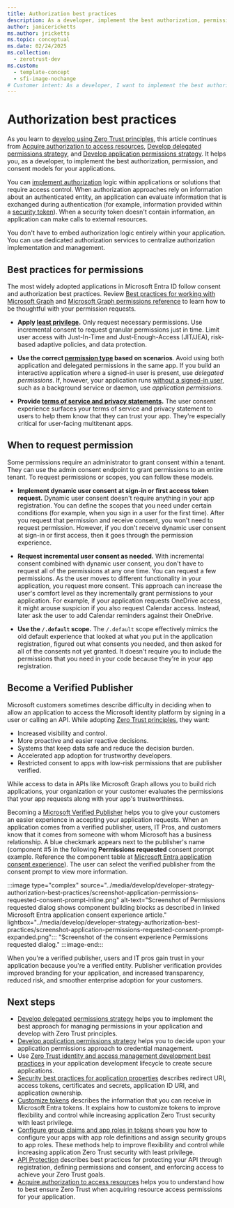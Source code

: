 ```yaml
---
title: Authorization best practices
description: As a developer, implement the best authorization, permission, and consent models for your applications.
author: janicericketts
ms.author: jricketts
ms.topic: conceptual
ms.date: 02/24/2025
ms.collection:
  - zerotrust-dev
ms.custom:
  - template-concept
  - sfi-image-nochange
# Customer intent: As a developer, I want to implement the best authorization, permission, and consent models for my applications.
---
```

# Authorization best practices

As you learn to [develop using Zero Trust principles](overview.md), this article continues from [Acquire authorization to access resources](acquire-application-authorization-to-access-resources.md), [Develop delegated permissions strategy](developer-strategy-delegated-permission.md), and [Develop application permissions strategy](developer-strategy-application-permissions.md). It helps you, as a developer, to implement the best authorization, permission, and consent models for your applications.

You can [implement authorization](/entra/identity-platform/authorization-basics#implementing-authorization) logic within applications or solutions that require access control. When authorization approaches rely on information about an authenticated entity, an application can evaluate information that is exchanged during authentication (for example, information provided within a [security token](/entra/identity-platform/security-tokens)). When a security token doesn't contain information, an application can make calls to external resources.

You don't have to embed authorization logic entirely within your application. You can use dedicated authorization services to centralize authorization implementation and management.

## Best practices for permissions

The most widely adopted applications in Microsoft Entra ID follow consent and authorization best practices. Review [Best practices for working with Microsoft Graph](/graph/best-practices-concept) and [Microsoft Graph permissions reference](/graph/permissions-reference) to learn how to be thoughtful with your permission requests.

- **Apply [least privilege](/entra/identity-platform/secure-least-privileged-access).** Only request necessary permissions. Use incremental consent to request granular permissions just in time. Limit user access with Just-In-Time and Just-Enough-Access (JIT/JEA), risk-based adaptive policies, and data protection.

- **Use the correct [permission type](/entra/identity-platform/permissions-consent-overview) based on scenarios**. Avoid using both application and delegated permissions in the same app. If you build an interactive application where a signed-in user is present, use *delegated permissions*. If, however, your application runs [without a signed-in user](identity-non-user-applications.md), such as a background service or daemon, use *application permissions*.

- **Provide [terms of service and privacy statements](/entra/identity-platform/howto-add-terms-of-service-privacy-statement).** The user consent experience surfaces your terms of service and privacy statement to users to help them know that they can trust your app. They're especially critical for user-facing multitenant apps.

## When to request permission

Some permissions require an administrator to grant consent within a tenant. They can use the admin consent endpoint to grant permissions to an entire tenant. To request permissions or scopes, you can follow these models.

- **Implement dynamic user consent at sign-in or first access token request.** Dynamic user consent doesn't require anything in your app registration. You can define the scopes that you need under certain conditions (for example, when you sign in a user for the first time). After you request that permission and receive consent, you won't need to request permission. However, if you don't receive dynamic user consent at sign-in or first access, then it goes through the permission experience.

- **Request incremental user consent as needed.** With incremental consent combined with dynamic user consent, you don't have to request all of the permissions at any one time. You can request a few permissions. As the user moves to different functionality in your application, you request more consent. This approach can increase the user's comfort level as they incrementally grant permissions to your application. For example, if your application requests OneDrive access, it might arouse suspicion if you also request Calendar access. Instead, later ask the user to add Calendar reminders against their OneDrive.

- **Use the `/.default` scope.** The `/.default` scope effectively mimics the old default experience that looked at what you put in the application registration, figured out what consents you needed, and then asked for all of the consents not yet granted. It doesn't require you to include the permissions that you need in your code because they're in your app registration.

## Become a Verified Publisher

Microsoft customers sometimes describe difficulty in deciding when to allow an application to access the Microsoft identity platform by signing in a user or calling an API. While adopting [Zero Trust principles](../zero-trust-overview.md), they want:

- Increased visibility and control.
- More proactive and easier reactive decisions.
- Systems that keep data safe and reduce the decision burden.
- Accelerated app adoption for trustworthy developers.
- Restricted consent to apps with low-risk permissions that are publisher verified.

While access to data in APIs like Microsoft Graph allows you to build rich applications, your organization or your customer evaluates the permissions that your app requests along with your app's trustworthiness.

Becoming a [Microsoft Verified Publisher](/entra/identity-platform/publisher-verification-overview) helps you to give your customers an easier experience in accepting your application requests. When an application comes from a verified publisher, users, IT Pros, and customers know that it comes from someone with whom Microsoft has a business relationship. A blue checkmark appears next to the publisher's name (component #5 in the following **Permissions requested** consent prompt example. Reference the component table at [Microsoft Entra application consent experience](/entra/identity-platform/application-consent-experience#building-blocks-of-the-consent-prompt)). The user can select the verified publisher from the consent prompt to view more information.

:::image type="complex" source="../media/develop/developer-strategy-authorization-best-practices/screenshot-application-permissions-requested-consent-prompt-inline.png" alt-text="Screenshot of Permissions requested dialog shows component building blocks as described in linked Microsoft Entra application consent experience article." lightbox="../media/develop/developer-strategy-authorization-best-practices/screenshot-application-permissions-requested-consent-prompt-expanded.png":::
   "Screenshot of the consent experience Permissions requested dialog."
:::image-end:::

When you're a verified publisher, users and IT pros gain trust in your application because you're a verified entity. Publisher verification provides improved branding for your application, and increased transparency, reduced risk, and smoother enterprise adoption for your
customers.

## Next steps

- [Develop delegated permissions strategy](developer-strategy-delegated-permission.md) helps you to implement the best approach for managing permissions in your application and develop with Zero Trust principles.
- [Develop application permissions strategy](developer-strategy-application-permissions.md) helps you to decide upon your application permissions approach to credential management.
- Use [Zero Trust identity and access management development best practices](identity-iam-development-best-practices.md) in your application development lifecycle to create secure applications.
- [Security best practices for application properties](/entra/identity-platform/security-best-practices-for-app-registration) describes redirect URI, access tokens, certificates and secrets, application ID URI, and application ownership.
- [Customize tokens](zero-trust-token-customization.md) describes the information that you can receive in Microsoft Entra tokens. It explains how to customize tokens to improve flexibility and control while increasing application Zero Trust security with least privilege.
- [Configure group claims and app roles in tokens](configure-tokens-group-claims-app-roles.md) shows you how to configure your apps with app role definitions and assign security groups to app roles. These methods help to improve flexibility and control while increasing application Zero Trust security with least privilege.
- [API Protection](protect-api.md) describes best practices for protecting your API through registration, defining permissions and consent, and enforcing access to achieve your Zero Trust goals.
- [Acquire authorization to access resources](acquire-application-authorization-to-access-resources.md) helps you to understand how to best ensure Zero Trust when acquiring resource access permissions for your application.
